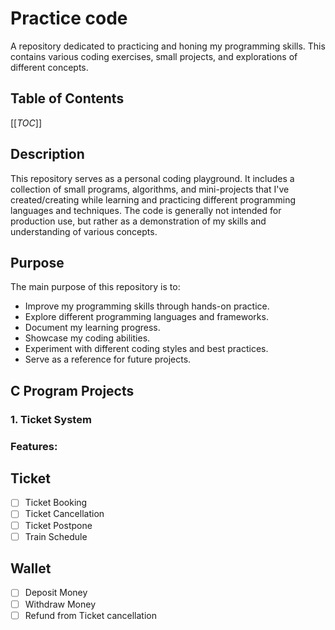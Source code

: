 # Practice code

A repository dedicated to practicing and honing my programming skills.  This contains various coding exercises, small projects, and explorations of different concepts.

## Table of Contents
[[_TOC_]]

## Description

This repository serves as a personal coding playground.  It includes a collection of small programs, algorithms, and mini-projects that I've created/creating while learning and practicing different programming languages and techniques.  The code is generally not intended for production use, but rather as a demonstration of my skills and understanding of various concepts.

## Purpose

The main purpose of this repository is to:

*   Improve my programming skills through hands-on practice.
*   Explore different programming languages and frameworks.
*   Document my learning progress.
*   Showcase my coding abilities.
*   Experiment with different coding styles and best practices.
*   Serve as a reference for future projects.


## C Program Projects
### 1. Ticket System
### Features:
Ticket
-
* [ ] Ticket Booking
* [ ] Ticket Cancellation
* [ ] Ticket Postpone
* [ ] Train Schedule

Wallet
-
* [ ] Deposit Money
* [ ] Withdraw Money
* [ ] Refund from Ticket cancellation
